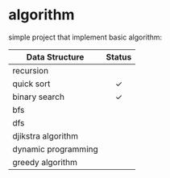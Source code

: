 # algorithm

simple project that implement basic algorithm:

| Data Structure  | Status |
| ------------- | :-------------: |
| recursion | |
| quick sort | &check;|
| binary search | &check;|
| bfs | |
| dfs | |
| djikstra algorithm | |
| dynamic programming | |
| greedy algorithm | |